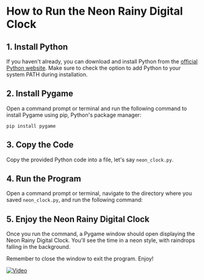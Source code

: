 # How to Run the Neon Rainy Digital Clock

## 1. Install Python

If you haven't already, you can download and install Python from the [official Python website](https://www.python.org/). Make sure to check the option to add Python to your system PATH during installation.

## 2. Install Pygame

Open a command prompt or terminal and run the following command to install Pygame using pip, Python's package manager:

```
pip install pygame
```

## 3. Copy the Code

Copy the provided Python code into a file, let's say `neon_clock.py`.

## 4. Run the Program

Open a command prompt or terminal, navigate to the directory where you saved `neon_clock.py`, and run the following command:

## 5. Enjoy the Neon Rainy Digital Clock

Once you run the command, a Pygame window should open displaying the Neon Rainy Digital Clock. You'll see the time in a neon style, with raindrops falling in the background.

Remember to close the window to exit the program. Enjoy!

[![Video](https://img.youtube.com/vi/j6NDBwg5iis/0.jpg)](https://www.youtube.com/watch?v=j6NDBwg5iis)


